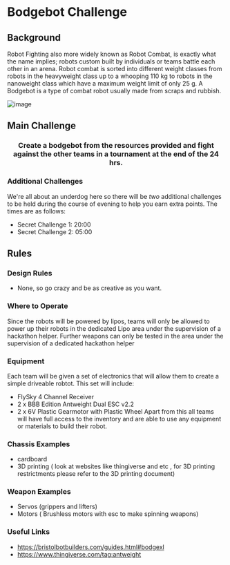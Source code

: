 # Bodgebot Challenge
## Background

Robot Fighting also more widely known as Robot Combat, is exactly what the name implies; robots custom built by individuals or teams battle each other in an arena. Robot combat is sorted into different weight classes from robots in the heavyweight class up to a whooping 110 kg to robots in the nanoweight class which have a maximum weight limit of only 25 g. A Bodgebot is a type of combat robot usually made from scraps and rubbish.

![image](https://user-images.githubusercontent.com/114879969/227642296-8de406c7-0c07-476a-b09a-110391b3e328.png)

## Main Challenge
 ### <div align="center"> Create a bodgebot from the resources provided and fight against the other teams in a tournament at the end of the 24 hrs. </div>
 
 ### Additional Challenges
 We're all about an underdog here so there will be *two* additional challenges to be held during the course of evening to help you earn extra points. The times are as follows:
 - Secret Challenge 1: 20:00
 - Secret Challenge 2: 05:00
 
 ## Rules
 
 ### Design Rules 
 - None, so go crazy and be as creative as you want.
 ### Where to Operate
Since the robots will be powered by lipos, teams will only be allowed to power up their robots in the dedicated Lipo area under the supervision of a hackathon helper. Further weapons can only be tested in the area under the supervision of a dedicated hackathon helper
 ### Equipment
 Each team will be given a set of electronics that will allow them to create a simple driveable robtot. This set will include:
 - FlySky 4 Channel Receiver
 - 2 x BBB Edition Antweight Dual ESC v2.2
 - 2 x 6V Plastic Gearmotor with Plastic Wheel
Apart from this all teams will have full access to the inventory and are able to use any equipment or materials to build their robot.
 
 ### Chassis Examples
 - cardboard
 - 3D printing ( look at websites like thingiverse and etc , for 3D printing restrictments please refer to the 3D printing document)

### Weapon Examples
- Servos (grippers and lifters)
- Motors ( Brushless motors with esc to make spinning weapons)

### Useful Links
- https://bristolbotbuilders.com/guides.html#bodgexl
- https://www.thingiverse.com/tag:antweight

 
